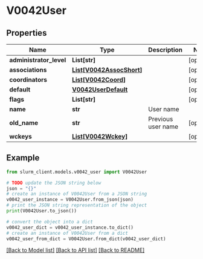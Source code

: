 # V0042User


## Properties

Name | Type | Description | Notes
------------ | ------------- | ------------- | -------------
**administrator_level** | **List[str]** |  | [optional] 
**associations** | [**List[V0042AssocShort]**](V0042AssocShort.md) |  | [optional] 
**coordinators** | [**List[V0042Coord]**](V0042Coord.md) |  | [optional] 
**default** | [**V0042UserDefault**](V0042UserDefault.md) |  | [optional] 
**flags** | **List[str]** |  | [optional] 
**name** | **str** | User name | 
**old_name** | **str** | Previous user name | [optional] 
**wckeys** | [**List[V0042Wckey]**](V0042Wckey.md) |  | [optional] 

## Example

```python
from slurm_client.models.v0042_user import V0042User

# TODO update the JSON string below
json = "{}"
# create an instance of V0042User from a JSON string
v0042_user_instance = V0042User.from_json(json)
# print the JSON string representation of the object
print(V0042User.to_json())

# convert the object into a dict
v0042_user_dict = v0042_user_instance.to_dict()
# create an instance of V0042User from a dict
v0042_user_from_dict = V0042User.from_dict(v0042_user_dict)
```
[[Back to Model list]](../README.md#documentation-for-models) [[Back to API list]](../README.md#documentation-for-api-endpoints) [[Back to README]](../README.md)



